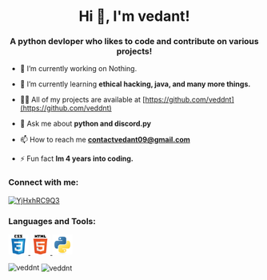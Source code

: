 <h1 align="center">Hi 👋, I'm vedant!</h1>
<h3 align="center">A python devloper who likes to code and contribute on various projects!</h3>

- 🔭 I’m currently working on Nothing.

- 🌱 I’m currently learning **ethical hacking, java, and many more things.**


- 👨‍💻 All of my projects are available at [https://github.com/veddnt](https://github.com/veddnt)

- 💬 Ask me about **python and discord.py**

- 📫 How to reach me **contactvedant09@gmail.com**

- ⚡ Fun fact **Im 4 years into coding.**

<h3 align="left">Connect with me:</h3>
<p align="left">
<a href="https://discord.gg/YjHxhRC9Q3" target="blank"><img align="center" src="https://raw.githubusercontent.com/rahuldkjain/github-profile-readme-generator/master/src/images/icons/Social/discord.svg" alt="YjHxhRC9Q3" height="30" width="40" /></a>
</p>

<h3 align="left">Languages and Tools:</h3>
<p align="left"> <a href="https://www.w3schools.com/css/" target="_blank" rel="noreferrer"> <img src="https://raw.githubusercontent.com/devicons/devicon/master/icons/css3/css3-original-wordmark.svg" alt="css3" width="40" height="40"/> </a> <a href="https://www.w3.org/html/" target="_blank" rel="noreferrer"> <img src="https://raw.githubusercontent.com/devicons/devicon/master/icons/html5/html5-original-wordmark.svg" alt="html5" width="40" height="40"/> </a> <a href="https://www.python.org" target="_blank" rel="noreferrer"> <img src="https://raw.githubusercontent.com/devicons/devicon/master/icons/python/python-original.svg" alt="python" width="40" height="40"/> </a> </p>

<p><img align="left" src="https://github-readme-stats.vercel.app/api/top-langs?username=veddnt&show_icons=true&locale=en&layout=compact" alt="veddnt" /></p>

<p>&nbsp;<img align="center" src="https://github-readme-stats.vercel.app/api?username=veddnt&show_icons=true&locale=en" alt="veddnt" /></p>
